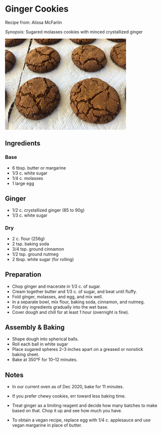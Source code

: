 # Ginger Cookies

Recipe from: Alissa McFarlin

*Synopsis:* Sugared molasses cookies with minced crystallized ginger

![image](../img/ginger-cookies.jpg)

## Ingredients

### Base

-  6 tbsp. butter or margarine
-  1/3 c. white sugar
-  1/4 c. molasses
-  1 large egg

## Ginger

-  1/2 c. crystallized ginger (85 to 90g)
-  1/3 c. white sugar

### Dry

-  2 c.	flour (256g)
-  2 tsp. baking soda
-  3/4 tsp.	ground cinnamon
-  1/2 tsp. ground nutmeg
-  2 tbsp. white sugar (for rolling)


## Preparation

-  Chop ginger and macerate in 1/3 c. of sugar.
-  Cream together butter and 1/3 c. of sugar, and beat until fluffy.
-  Fold ginger, molasses, and egg, and mix well.
-  In a separate bowl, mix flour, baking soda, cinnamon, and nutmeg.
-  Fold dry ingredients gradually into the wet base.
-  Cover dough and chill for at least 1 hour (overnight is fine).


## Assembly & Baking

-  Shape dough into spherical balls.
-  Roll each ball in white sugar
-  Place sugared spheres 2–3 inches apart on a greased or nonstick baking sheet.
-  Bake at 350°F for 10–12 minutes.


## Notes

*  In our current oven as of Dec 2020, bake for 11 minutes.

*  If you prefer chewy cookies, err toward less baking time.

*  Treat ginger as a limiting reagent and decide how many batches to make based
   on that. Chop it up and see how much you have.

*  To obtain a vegan recipe, replace egg with 1/4 c. applesauce and use vegan
   margarine in place of butter.
